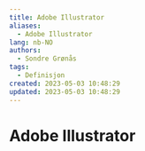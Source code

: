 ```yaml
---
title: Adobe Illustrator
aliases: 
  - Adobe Illustrator
lang: nb-NO
authors:
  - Sondre Grønås
tags:
  - Definisjon
created: 2023-05-03 10:48:29
updated: 2023-05-03 10:48:29
---
```

# Adobe Illustrator
